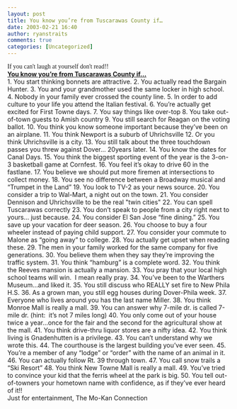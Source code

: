 ```yaml
---
layout: post
title: You know you’re from Tuscarawas County if…
date: 2003-02-21 16:40
author: ryanstraits
comments: true
categories: [Uncategorized]
---
```

<div><span style="font-family:Verdana;">If you can't laugh at yourself don't read!!</span></div>
<div></div>
<div><strong><span style="text-decoration:underline;">You know you’re from Tuscarawas County if…</span></strong></div>
<div></div>
<div>1. You start thinking bonnets are attractive.
2. You actually read the Bargain Hunter.
3. You and your grandmother used the same locker in high school.
4. Nobody in your family ever crossed the county line.
5. In order to add culture to your life you attend the Italian festival.
6. You’re actually get excited for First Towne days.
7. You say things like over-top
8. You take out-of-town guests to Amish country
9. You still search for Reagan on the voting ballot.
10. You think you know someone important because they’ve been on an airplane.
11. You think Newport is a suburb of Uhrichsville
12. Or you think Uhrichsville is a city.
13. You still talk about the three touchdown passes you threw against Dover… 20years later.
14. You know the dates for Canal Days.
15. You think the biggest sporting event of the year is the 3-on-3 basketball game at Cornfest.
16. You feel it’s okay to drive 60 in the fastlane.
17. You believe we should put more firemen at intersections to collect money.
18. You see no difference between a Broadway musical and “Trumpet in the Land”
19. You look to TV-2 as your news source.
20. You consider a trip to Wal-Mart, a night out on the town.
21. You consider Dennison and Uhrichsville to be the real "twin cities"
22. You can spell Tuscarawas correctly
23. You don’t speak to people from a city right next to yours… just because.
24. You consider El San Jose “fine dining.”
25. You save up your vacation for deer season.
26. You choose to buy a four wheeler instead of paying child support.
27. You consider your commute to Malone as “going away” to college.
28. You actually get upset when reading these.
29. The men in your family worked for the same company for five generations.
30. You believe them when they say they’re improving the traffic system.
31. You think “hamburg” is a complete word.
32. You think the Reeves mansion is actually a mansion.
33. You pray that your local high school teams will win.  I mean really pray.
34. You’ve been to the Warthers Museum…and liked it.
35. You still discuss who REALLY set fire to New Phila H.S.
36. As a grown man, you still egg houses during Dover-Phila week.
37. Everyone who lives around you has the last name Miller.
38. You think Monroe Mall is really a mall.
39. You can answer why 7-mile dr. is called 7-mile dr. (hint:  it’s not 7 miles long)
40. You only come out of your house twice a year...once for the fair and the second for the agricultural show at the mall.
41. You think drive-thru liquor stores are a nifty idea.
42. You think living is Gnadenhutten is a privilege.
43. You can’t understand why we wrote this.
44. The courthouse is the largest building you’ve ever seen.
45. You’re a member of any “lodge” or “order” with the name of an animal in it.
46. You can actually follow Rt. 39 through town.
47. You call snow trails a “Ski Resort”
48. You think New Towne Mall is really a mall.
49. You’ve tried to convince your kid that the ferris wheel at the park is big.
50. You tell out-of-towners your hometown name with confidence, as if they’ve ever heard of it!!</div>
<div></div>
<div>Just for entertainment,
The Mo-Kan Connection</div>
